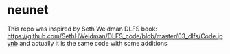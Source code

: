 # neunet
This repo was inspired by Seth Weidman DLFS book:
https://github.com/SethHWeidman/DLFS_code/blob/master/03_dlfs/Code.ipynb
and actually it is the same code with some additions
